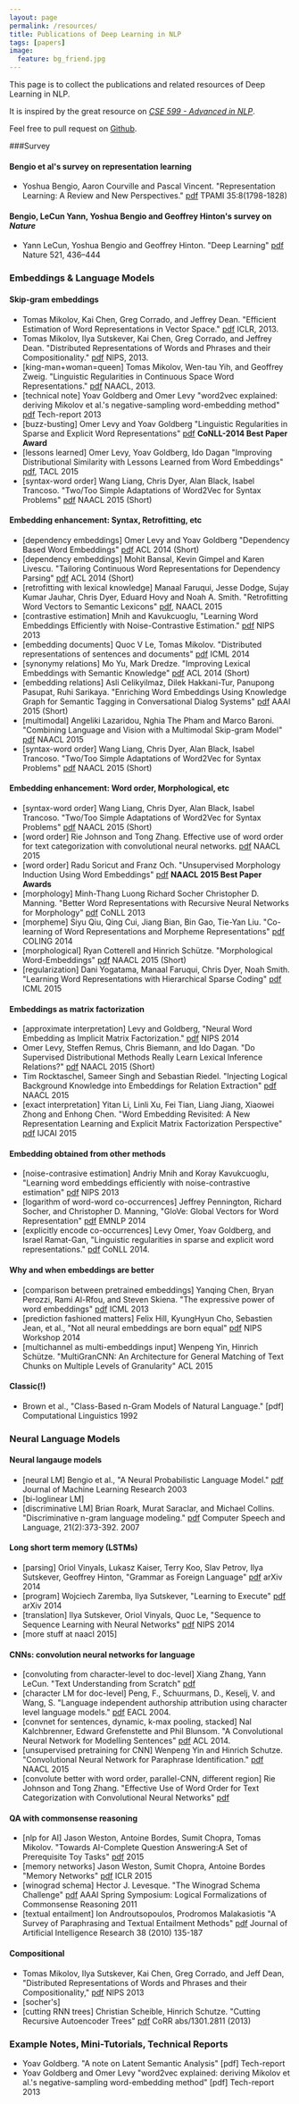 ```yaml
---
layout: page
permalink: /resources/
title: Publications of Deep Learning in NLP
tags: [papers]
image:
  feature: bg_friend.jpg
---
```



This page is to collect the publications and related resources of Deep Learning in NLP.

It is inspired by the great resource on [*CSE 599 - Advanced in NLP*](http://homes.cs.washington.edu/~yejin/cse599.html).

Feel free to pull request on [Github](https://github.com/niangaotuantuan/Publications-of-Deep-Learning-in-NLP).



###Survey

#### Bengio et al's survey on representation learning
+ Yoshua Bengio, Aaron Courville and Pascal Vincent. "Representation Learning: A Review and New Perspectives." [pdf](http://arxiv.org/pdf/1206.5538v3.pdf) TPAMI 35:8(1798-1828)
#### Bengio, LeCun Yann, Yoshua Bengio and Geoffrey Hinton's survey on *Nature*
+ Yann LeCun, Yoshua Bengio	 and Geoffrey Hinton. "Deep Learning"
[pdf](http://download.csdn.net/detail/happytofly/8758755) Nature 521, 436–444

### Embeddings & Language Models

#### Skip-gram embeddings

+ Tomas Mikolov, Kai Chen, Greg Corrado, and Jeffrey Dean. "Efficient Estimation of Word Representations in Vector Space." [pdf](http://arxiv.org/pdf/1301.3781.pdf) ICLR, 2013. 
+ Tomas Mikolov, Ilya Sutskever, Kai Chen, Greg Corrado, and Jeffrey Dean. "Distributed Representations of Words and Phrases and their Compositionality." [pdf](http://arxiv.org/pdf/1310.4546.pdf) NIPS, 2013. 
+ [king-man+woman=queen] Tomas Mikolov, Wen-tau Yih, and Geoffrey Zweig. "Linguistic Regularities in Continuous Space Word Representations." [pdf](http://research.microsoft.com/pubs/189726/rvecs.pdf) NAACL, 2013. 
+ [technical note] Yoav Goldberg and Omer Levy "word2vec explained: deriving Mikolov et al.'s negative-sampling word-embedding method" [pdf](http://www.cs.bgu.ac.il/~yoavg/publications/negative-sampling.pdf) Tech-report 2013 
+ [buzz-busting] Omer Levy and Yoav Goldberg "Linguistic Regularities in Sparse and Explicit Word Representations" [pdf](http://www.cs.bgu.ac.il/~yoavg/publications/conll2014analogies.pdf) **CoNLL-2014 Best Paper Award** 
+ [lessons learned] Omer Levy, Yoav Goldberg, Ido Dagan "Improving Distributional Similarity with Lessons Learned from Word Embeddings" [pdf](https://levyomer.files.wordpress.com/2015/03/improving-distributional-similarity-tacl-2015.pdf), TACL 2015
+ [syntax-word order] Wang Liang, Chris Dyer, Alan Black, Isabel Trancoso. "Two/Too Simple Adaptations of Word2Vec for Syntax Problems" [pdf](http://www.cs.cmu.edu/~lingwang/papers/naacl2015.pdf) NAACL 2015 (Short)

#### Embedding enhancement: Syntax, Retrofitting, etc
+ [dependency embeddings] Omer Levy and Yoav Goldberg "Dependency Based Word Embeddings" [pdf](http://www.cs.bgu.ac.il/~yoavg/publications/acl2014syntemb.pdf) ACL 2014 (Short) 
+ [dependency embeddings] Mohit Bansal, Kevin Gimpel and Karen Livescu. "Tailoring Continuous Word Representations for Dependency Parsing" [pdf](http://www.aclweb.org/anthology/P14-2131.pdf) ACL 2014 (Short)
+ [retrofitting with lexical knowledge] Manaal Faruqui, Jesse Dodge, Sujay Kumar Jauhar, Chris Dyer, Eduard Hovy and Noah A. Smith. "Retrofitting Word Vectors to Semantic Lexicons" [pdf](http://arxiv.org/pdf/1411.4166v4.pdf), NAACL 2015 
+ [contrastive estimation] Mnih and Kavukcuoglu, "Learning Word Embeddings Efficiently with Noise-Contrastive Estimation." [pdf](https://www.cs.toronto.edu/~amnih/papers/wordreps.pdf) NIPS 2013 
+ [embedding documents] Quoc V Le, Tomas Mikolov. "Distributed representations of sentences and documents" [pdf](http://jmlr.csail.mit.edu/proceedings/papers/v32/le14.pdf) ICML 2014 
+ [synonymy relations] Mo Yu, Mark Dredze. "Improving Lexical Embeddings with Semantic Knowledge" [pdf](http://www.cs.jhu.edu/~mdredze/publications/2014_acl_embeddings.pdf) ACL 2014 (Short)
+ [embedding relations] Asli Celikyilmaz, Dilek Hakkani-Tur, Panupong Pasupat, Ruhi Sarikaya. "Enriching Word Embeddings Using Knowledge Graph for Semantic Tagging in Conversational Dialog Systems" [pdf](http://research.microsoft.com/pubs/238362/Celikyilmaz.pdf) AAAI 2015 (Short)
+ [multimodal] Angeliki Lazaridou, Nghia The Pham and Marco Baroni. "Combining Language and Vision with a Multimodal Skip-gram Model" [pdf](http://arxiv.org/pdf/1501.02598v3.pdf) NAACL 2015
+ [syntax-word order] Wang Liang, Chris Dyer, Alan Black, Isabel Trancoso. "Two/Too Simple Adaptations of Word2Vec for Syntax Problems" [pdf](http://www.cs.cmu.edu/~lingwang/papers/naacl2015.pdf) NAACL 2015 (Short)

#### Embedding enhancement: Word order, Morphological, etc
+ [syntax-word order] Wang Liang, Chris Dyer, Alan Black, Isabel Trancoso. "Two/Too Simple Adaptations of Word2Vec for Syntax Problems" [pdf](http://www.cs.cmu.edu/~lingwang/papers/naacl2015.pdf) NAACL 2015 (Short)
+ [word order] Rie Johnson and Tong Zhang. Effective use of word order for text categorization with convolutional neural networks. [pdf](http://aclweb.org/anthology/N/N15/N15-1011.pdf) NAACL 2015
+ [word order] Radu Soricut and Franz Och. "Unsupervised Morphology Induction Using Word Embeddings" [pdf](http://aclweb.org/anthology/N/N15/N15-1186.pdf) **NAACL 2015 Best Paper Awards**
+ [morphology] Minh-Thang Luong Richard Socher Christopher D. Manning. "Better Word Representations with Recursive Neural Networks for Morphology" [pdf](http://nlp.stanford.edu/~lmthang/data/papers/conll13_morpho.pdf) CoNLL 2013
+ [morpheme] Siyu Qiu, Qing Cui, Jiang Bian, Bin Gao, Tie-Yan Liu. "Co-learning of Word Representations and Morpheme Representations" [pdf](http://www.aclweb.org/anthology/C14-1015) COLING 2014 
+ [morphological] Ryan Cotterell and Hinrich Schütze. "Morphological Word-Embeddings" [pdf](http://www.aclweb.org/anthology/N/N15/N15-1140.pdf) NAACL 2015 (Short)
+ [regularization] Dani Yogatama, Manaal Faruqui, Chris Dyer, Noah Smith. "Learning Word Representations with Hierarchical Sparse Coding" [pdf](http://arxiv.org/pdf/1406.2035.pdf) ICML 2015


#### Embeddings as matrix factorization
+ [approximate interpretation] Levy and Goldberg, "Neural Word Embedding as Implicit Matrix Factorization." [pdf](https://levyomer.files.wordpress.com/2014/09/neural-word-embeddings-as-implicit-matrix-factorization.pdf) NIPS 2014 
+ Omer Levy, Steffen Remus, Chris Biemann, and Ido Dagan. "Do Supervised Distributional Methods Really Learn Lexical Inference Relations?" [pdf](https://levyomer.files.wordpress.com/2015/03/do-supervised-distributional-models-naacl-2015.pdf) NAACL 2015 (Short)
+ Tim Rocktaschel, Sameer Singh and Sebastian Riedel. "Injecting Logical Background Knowledge into Embeddings for Relation Extraction" [pdf](http://rockt.github.io/pdf/rocktaschel2015injecting.pdf) NAACL 2015
+ [exact interpretation] Yitan Li, Linli Xu, Fei Tian, Liang Jiang, Xiaowei Zhong and Enhong Chen. "Word Embedding Revisited: A New Representation Learning and Explicit Matrix Factorization Perspective" [pdf](http://home.ustc.edu.cn/~etali/papers/EMF-IJCAI2015.pdf) IJCAI 2015

#### Embedding obtained from other methods
+ [noise-contrasive estimation] Andriy Mnih and Koray Kavukcuoglu, "Learning word embeddings efficiently with noise-contrastive estimation" [pdf](https://www.cs.toronto.edu/~amnih/papers/wordreps.pdf) NIPS 2013
+ [logarithm of word-word co-occurrences] Jeffrey Pennington, Richard Socher, and Christopher D. Manning, "GloVe: Global Vectors for Word Representation" [pdf](http://llcao.net/cu-deeplearning15/presentation/nn-pres.pdf) EMNLP 2014
+ [explicitly encode co-occurrences] Levy Omer, Yoav Goldberg, and Israel Ramat-Gan, "Linguistic regularities in sparse and explicit word representations." [pdf](http://anthology.aclweb.org/W/W14/W14-16.pdf#page=181) CoNLL 2014.

#### Why and when embeddings are better
+ [comparison between pretrained embeddings] Yanqing Chen, Bryan Perozzi, Rami Al-Rfou, and Steven Skiena. "The expressive power of word embeddings" [pdf](http://arxiv.org/pdf/1301.3226.pdf)  ICML 2013
+ [prediction fashioned matters] Felix Hill, KyungHyun Cho, Sebastien Jean, et al., "Not all neural embeddings are born equal" [pdf](http://arxiv.org/abs/1410.0718) NIPS Workshop 2014
+ [multichannel as multi-embeddings input] Wenpeng Yin, Hinrich Schütze. "MultiGranCNN: An Architecture for General Matching of  Text Chunks on Multiple Levels of Granularity" ACL 2015

#### Classic(!)
+ Brown et al., "Class-Based n-Gram Models of Natural Language." [pdf] Computational Linguistics 1992


### Neural Language Models

#### Neural langauge models
+ [neural LM] Bengio et al., "A Neural Probabilistic Language Model." [pdf](http://jmlr.csail.mit.edu/papers/volume3/bengio03a/bengio03a.pdf) Journal of Machine Learning Research 2003 
+ [bi-loglinear LM] 
+ [discriminative LM] Brian Roark, Murat Saraclar, and Michael Collins. "Discriminative n-gram language modeling." [pdf](http://www.sciencedirect.com/science/article/pii/S0885230806000271) Computer Speech and Language, 21(2):373-392. 2007
 
#### Long short term memory (LSTMs)
+ [parsing] Oriol Vinyals, Lukasz Kaiser, Terry Koo, Slav Petrov, Ilya Sutskever, Geoffrey Hinton, "Grammar as Foreign Language" [pdf](http://arxiv.org/pdf/1412.7449.pdf) arXiv 2014 
+ [program] Wojciech Zaremba, Ilya Sutskever, "Learning to Execute" [pdf](http://arxiv.org/pdf/1410.4615v2.pdf) arXiv 2014 
+ [translation] Ilya Sutskever, Oriol Vinyals, Quoc Le, "Sequence to Sequence Learning with Neural Networks" [pdf](http://arxiv.org/pdf/1409.3215.pdf) NIPS 2014
+ [more stuff at naacl 2015]

#### CNNs: convolution neural networks for language
+ [convoluting from character-level to doc-level] Xiang Zhang, Yann LeCun. "Text Understanding from Scratch" [pdf](http://arxiv.org/pdf/1502.01710v1.pdf) 
+ [character LM for doc-level] Peng, F., Schuurmans, D., Keselj, V. and Wang, S. "Language independent authorship attribution using character level language models." [pdf](http://www.aclweb.org/anthology/E03-1053) EACL 2004. 
+ [convnet for sentences, dynamic, k-max pooling, stacked] Nal Kalchbrenner, Edward Grefenstette and Phil Blunsom. "A Convolutional Neural Network for Modelling Sentences" [pdf](http://nal.co/papers/Kalchbrenner_DCNN_ACL14) ACL 2014. 
+ [unsupervised pretraining for CNN] Wenpeng Yin and Hinrich Schutze. "Convolutional Neural Network for Paraphrase Identification." [pdf](http://aclweb.org/anthology/N/N15/N15-1091.pdf) NAACL 2015 
+ [convolute better with word order, parallel-CNN, different region] Rie Johnson and Tong Zhang. "Effective Use of Word Order for Text Categorization with Convolutional Neural Networks" [pdf](http://arxiv.org/abs/1412.1058)

#### QA with commonsense reasoning
+ [nlp for AI] Jason Weston, Antoine Bordes, Sumit Chopra, Tomas Mikolov. "Towards AI-Complete Question Answering:A Set of Prerequisite Toy Tasks" [pdf](http://arxiv.org/pdf/1502.05698v4.pdf) 2015 
+ [memory networks] Jason Weston, Sumit Chopra, Antoine Bordes "Memory Networks" [pdf](http://arxiv.org/pdf/1410.3916v8.pdf) ICLR 2015 
+ [winograd schema] Hector J. Levesque. "The Winograd Schema Challenge" [pdf](http://www.aaai.org/ocs/index.php/SSS/SSS11/paper/view/2502) AAAI Spring Symposium: Logical Formalizations of Commonsense Reasoning 2011 
+ [textual entailment] Ion Androutsopoulos, Prodromos Malakasiotis "A Survey of Paraphrasing and Textual Entailment Methods" [pdf](http://arxiv.org/pdf/0912.3747v3.pdf) Journal of Artificial Intelligence Research 38 (2010) 135-187

#### Compositional
+ Tomas Mikolov, Ilya Sutskever, Kai Chen, Greg Corrado, and Jeff Dean, "Distributed Representations of Words and Phrases and their Compositionality," [pdf](http://arxiv.org/pdf/1310.4546.pdf) NIPS 2013 
+ [socher's] 
+ [cutting RNN trees] Christian Scheible, Hinrich Schutze. "Cutting Recursive Autoencoder Trees" [pdf](http://arxiv.org/pdf/1301.2811v3.pdf) CoRR abs/1301.2811 (2013)



### Example Notes, Mini-Tutorials, Technical Reports

+ Yoav Goldberg. "A note on Latent Semantic Analysis" [pdf] Tech-report 
+ Yoav Goldberg and Omer Levy "word2vec explained: deriving Mikolov et al.'s negative-sampling word-embedding method" [pdf] Tech-report 2013

